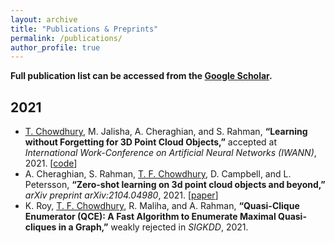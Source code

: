 ```yaml
---
layout: archive
title: "Publications & Preprints"
permalink: /publications/
author_profile: true
---
```


**Full publication list can be accessed from the [Google Scholar](https://scholar.google.com/citations?user=Jwefna0AAAAJ&hl=en&authuser=1).**
## 2021
<!-- {% if author.googlescholar %}
  You can also find my articles on <u><a href="{{author.googlescholar}}">my Google Scholar profile</a>.</u>
{% endif %}

{% include base_path %}

{% for post in site.publications reversed %}
  {% include archive-single.html %}
{% endfor %} -->
* <ins>T. Chowdhury</ins>, M. Jalisha, A. Cheraghian, and S. Rahman, **“Learning without Forgetting for 3D Point Cloud Objects,”** accepted at _International Work-Conference on Artificial Neural Networks (IWANN)_, 2021. [[code](https://github.com/townim-faisal/lwf-3D-IWANN21)]
* A. Cheraghian, S. Rahman, <ins>T. F. Chowdhury</ins>, D. Campbell, and L. Petersson, **“Zero-shot learning on 3d point cloud objects and beyond,”** _arXiv preprint arXiv:2104.04980_, 2021. [[paper](https://arxiv.org/abs/2104.04980)] 
* K. Roy, <ins>T. F. Chowdhury</ins>, R. Maliha, and A. Rahman, **“Quasi-Clique Enumerator (QCE): A Fast Algorithm to Enumerate Maximal Quasi-cliques in a Graph,”** weakly rejected in _SIGKDD_, 2021.
